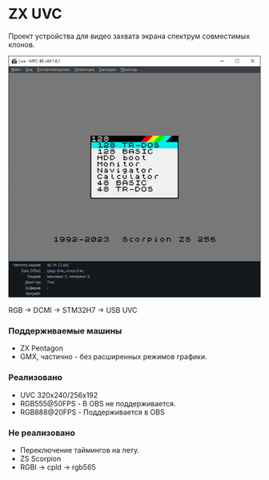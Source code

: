 # ZX UVC

Проект устройства для видео захвата экрана спектрум совместимых клонов.

![Image](./doc/img/zs-scorpion.png)

RGB -> DCMI -> STM32H7 -> USB UVC

### Поддерживаемые машины ###

* ZX Pentagon
* GMX, частично - без расширенных режимов графики.

### Реализовано ###

* UVC 320x240/256x192  
* RGB555@50FPS - В OBS не поддерживается.
* RGB888@20FPS - Поддерживается в OBS

### Не реализовано ###

* Переключение таймингов на лету.
* ZS Scorpion
* RGBI -> cpld -> rgb565
